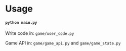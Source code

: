 # Usage
#### `python main.py`

Write code in: `game/user_code.py`

Game API in: `game/game_api.py` and `game/game_state.py`
